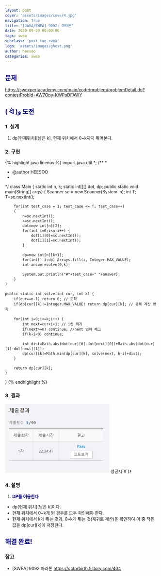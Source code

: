 ```yaml
---
layout: post
cover: 'assets/images/cover4.jpg'
navigation: True
title: "[JAVA/SWEA] 9092: 마라톤"
date: 2020-09-09 00:00:00
tags: swea 
subclass: 'post tag-swea'
logo: 'assets/images/ghost.png'
author: heesoo
categories: swea
---
```

## <span style="color:navy">문제</span>
<https://swexpertacademy.com/main/code/problem/problemDetail.do?contestProbId=AW7Opy-KWPoDFAWY>

## <span style="color:navy">( ᐛ )و 도전</span>

### 1. 설계
1. dp[현재위치][남은 k], 현재 위치에서 0~k까지 뛰어본다. 

### 2. 구현 
{% highlight java linenos %}
import java.util.*;
/**
 *
 * @author HEESOO
 *
 */
class Main {
	static int n, k;
	static int[][] dot, dp;
	public static void main(String[] args) {
		Scanner sc = new Scanner(System.in);
		int T;
		T=sc.nextInt();
		
		for(int test_case = 1; test_case <= T; test_case++)
		{	
			n=sc.nextInt();
			k=sc.nextInt();
			dot=new int[n][2];
			for(int i=0;i<n;i++) {
				dot[i][0]=sc.nextInt();
				dot[i][1]=sc.nextInt();
			}
			
			dp=new int[n][k+1];
			for(int[] i:dp) Arrays.fill(i, Integer.MAX_VALUE);
			int answer=solve(0,k);
			
			System.out.println("#"+test_case+" "+answer);
		}
	}
	
	public static int solve(int cur, int k) {
		if(cur==n-1) return 0; // 도착
		if(dp[cur][k]!=Integer.MAX_VALUE) return dp[cur][k]; // 중복 계산 방지
		
		for(int i=0;i<=k;i++) {
			int next=cur+i+1; // i칸 뛰기
			if(next>=n) continue; //next 범위 체크
			if(k-i<0) continue; 
			
			int dist=Math.abs(dot[cur][0]-dot[next][0])+Math.abs(dot[cur][1]-dot[next][1]);
			dp[cur][k]=Math.min(dp[cur][k], solve(next, k-i)+dist); 
		}
		
		return dp[cur][k];
	}
}
{% endhighlight %}

### 3. 결과
![실행결과](./assets/images/200909_1.PNG)
성공٩(˘◊˘)۶  

### 4. 설명
1. **<span style="color:navy">DP를 이용한다</span>**
- dp[현재 위치][남은 k]이다. 
- 현재 위치에서 0~k개 뛴 경우를 모두 확인해야 한다.
- 현재 위치에서 k개 뛰는 것과, 0~k개 뛰는 것(재귀로 계산)을 확인하여 이 중 작은 값을 dp[cur][k]에 저장한다. 

  
## <span style="color:navy">해결 완료!</span>

### 참고
- [SWEA] 9092 마라톤 <https://octorbirth.tistory.com/404>

